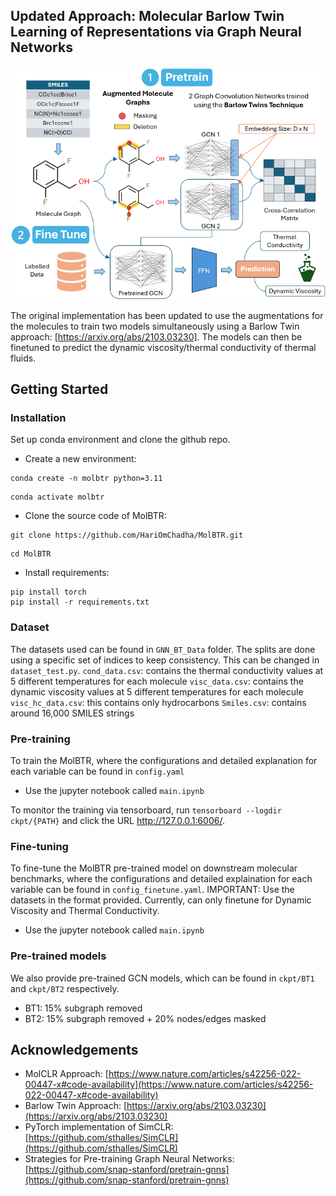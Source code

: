 ## Updated Approach: Molecular Barlow Twin Learning of Representations via Graph Neural Networks ##

<img src="figs/BT_pipeline.png" width="700">

The original implementation has been updated to use the augmentations for the molecules to train two models simultaneously using a Barlow Twin approach: [https://arxiv.org/abs/2103.03230]. The models can then be finetuned to predict the dynamic viscosity/thermal conductivity of thermal fluids. 

## Getting Started

### Installation

Set up conda environment and clone the github repo.


- Create a new environment:
```
conda create -n molbtr python=3.11
```
```
conda activate molbtr
```
- Clone the source code of MolBTR:
```
git clone https://github.com/HariOmChadha/MolBTR.git
```
```
cd MolBTR
```
- Install requirements:
```
pip install torch
pip install -r requirements.txt
```

### Dataset

The datasets used can be found in `GNN_BT_Data` folder. The splits are done using a specific set of indices to keep consistency. This can be changed in `dataset_test.py`.
`cond_data.csv`: contains the thermal conductivity values at 5 different temperatures for each molecule
`visc_data.csv`: contains the dynamic viscosity values at 5 different temperatures for each molecule
`visc_hc_data.csv`: this contains only hydrocarbons
`Smiles.csv`: contains around 16,000 SMILES strings

### Pre-training

To train the MolBTR, where the configurations and detailed explanation for each variable can be found in `config.yaml`

- Use the jupyter notebook called `main.ipynb`

To monitor the training via tensorboard, run `tensorboard --logdir ckpt/{PATH}` and click the URL http://127.0.0.1:6006/.

### Fine-tuning 

To fine-tune the MolBTR pre-trained model on downstream molecular benchmarks, where the configurations and detailed explaination for each variable can be found in `config_finetune.yaml`. IMPORTANT: Use the datasets in the format provided. Currently, can only finetune for Dynamic Viscosity and Thermal Conductivity. 

- Use the jupyter notebook called `main.ipynb` 


### Pre-trained models

We also provide pre-trained GCN models, which can be found in `ckpt/BT1` and `ckpt/BT2` respectively.
- BT1: 15% subgraph removed
- BT2: 15% subgraph removed + 20% nodes/edges masked

## Acknowledgements
- MolCLR Approach: [https://www.nature.com/articles/s42256-022-00447-x#code-availability](https://www.nature.com/articles/s42256-022-00447-x#code-availability)
- Barlow Twin Approach: [https://arxiv.org/abs/2103.03230](https://arxiv.org/abs/2103.03230)
- PyTorch implementation of SimCLR: [https://github.com/sthalles/SimCLR](https://github.com/sthalles/SimCLR)
- Strategies for Pre-training Graph Neural Networks: [https://github.com/snap-stanford/pretrain-gnns](https://github.com/snap-stanford/pretrain-gnns)
